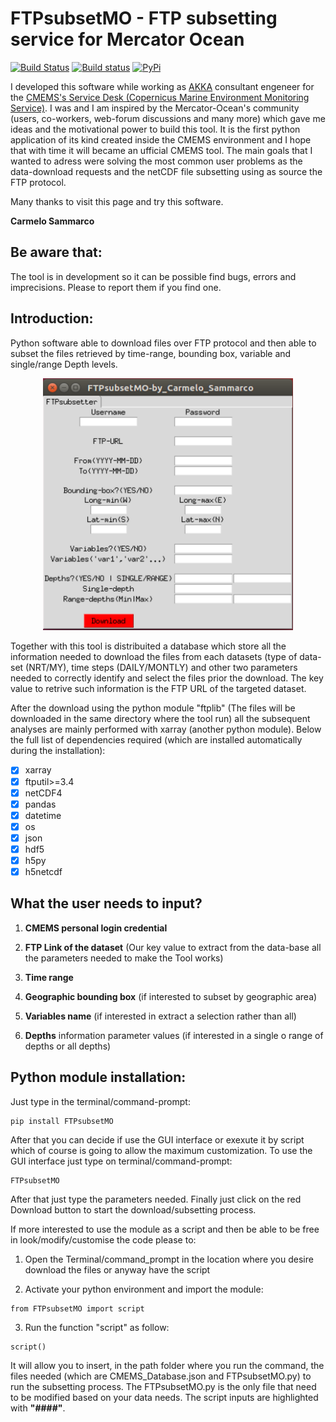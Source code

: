 # FTPsubsetMO - FTP subsetting service for Mercator Ocean

[![Build Status](https://travis-ci.com/carmelosammarco/FTPsubsetMO.png)](https://travis-ci.com/carmelosammarco/FTPsubsetMO) [![Build status](https://ci.appveyor.com/api/projects/status/y4glc7d7ccjb8diq?svg=true)](https://ci.appveyor.com/project/carmelosammarco/FTPsubsetMO) [![PyPi](https://img.shields.io/badge/PyPi-Project-yellow.svg)](https://pypi.org/project/FTPsubsetMO/) 

I developed this software while working as [AKKA](https://www.akka-technologies.com) consultant engeneer for the [CMEMS's Service Desk (Copernicus Marine Environment Monitoring Service)](http://marine.copernicus.eu). I was and I am inspired by the Mercator-Ocean's community (users, co-workers, web-forum discussions and many more) which gave me ideas and the motivational power to build this tool. It is the first python application of its kind created inside the CMEMS environment and I hope that with time it will became an ufficial CMEMS tool. The main goals that I wanted to adress were solving the most common user problems as the data-download requests and the netCDF file subsetting using as source the FTP protocol.

Many thanks to visit this page and try this software.

**Carmelo Sammarco**


## Be aware that:

The tool is in development so it can be possible find bugs, errors and imprecisions. Please to report them if you find one.

## Introduction:

Python software able to download files over FTP protocol and then able to subset the files retrieved by time-range, bounding box, variable and single/range Depth levels.

<p align="center">
   <img width="400" height="" src="FTPsubsetMO/IMAGES/GUI.png">
</p>

Together with this tool is distribuited a database which store all the information needed to download the files from each datasets (type of data-set (NRT/MY), time steps (DAILY/MONTLY) and other two parameters needed to correctly identify and select the files prior the download. The key value to retrive such information is the FTP URL of the targeted dataset. 

After the download using the python module "ftplib" (The files will be downloaded in the same directory where the tool run) all the subsequent analyses are mainly performed with xarray (another python module). Below the full list of dependencies required (which are installed automatically during the installation):

- [x] xarray
- [x] ftputil>=3.4
- [x] netCDF4
- [x] pandas
- [x] datetime
- [x] os
- [x] json
- [x] hdf5
- [x] h5py
- [x] h5netcdf

## What the user needs to input?

1. **CMEMS personal login credential**

2. **FTP Link of the dataset** (Our key value to extract from the data-base all the parameters needed to make the Tool works)

3. **Time range**

4. **Geographic bounding box** (if interested to subset by geographic area)

5. **Variables name** (if interested in extract a selection rather than all)

6. **Depths** information parameter values (if interested in a single o range of depths or all depths)


## Python module installation:

Just type in the terminal/command-prompt:

```
pip install FTPsubsetMO
```

After that you can decide if use the GUI interface or exexute it by script which of course is going to allow the maximum customization. To use the GUI interface  just type on terminal/command-prompt:

```
FTPsubsetMO
```

After that just type the parameters needed. Finally just click on the red Download button to start the download/subsetting process.

If more interested to use the module as a script  and then be able to be free in look/modify/customise the code please to:

1. Open the Terminal/command_prompt in the location where you desire download the files or anyway have the script

2. Activate your python environment and import the module:

```
from FTPsubsetMO import script
```
3. Run the function "script" as follow: 

```
script()
```

It will allow you to insert, in the path folder where you run the command, the files needed (which are CMEMS_Database.json and FTPsubsetMO.py) to run the subsetting process. The FTPsubsetMO.py is the only file that need to be modified based on your data needs. The script inputs are highlighted with **"####"**. 
